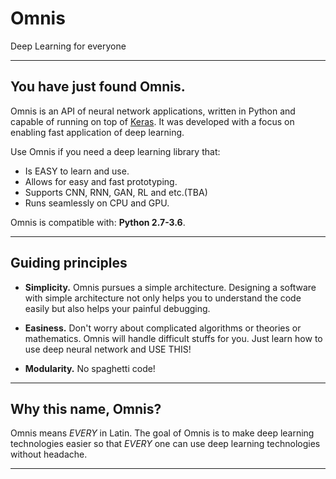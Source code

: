 # Omnis
Deep Learning for everyone

------------------


## You have just found Omnis.

Omnis is an API of neural network applications, written in Python and capable of running on top of [Keras](https://github.com/keras-team/keras). It was developed with a focus on enabling fast application of deep learning.

Use Omnis if you need a deep learning library that:

- Is EASY to learn and use.
- Allows for easy and fast prototyping.
- Supports CNN, RNN, GAN, RL and etc.(TBA)
- Runs seamlessly on CPU and GPU.

Omnis is compatible with: __Python 2.7-3.6__.

------------------


## Guiding principles

- __Simplicity.__ Omnis pursues a simple architecture. Designing a software with simple architecture not only helps you to understand the code easily but also helps your painful debugging.

- __Easiness.__ Don't worry about complicated algorithms or theories or mathematics. Omnis will handle difficult stuffs for you. Just learn how to use deep neural network and USE THIS!

- __Modularity.__ No spaghetti code!

------------------


## Why this name, Omnis?

Omnis means _EVERY_ in Latin. The goal of Omnis is to make deep learning technologies easier so that _EVERY_ one can use deep learning technologies without headache.

------------------

